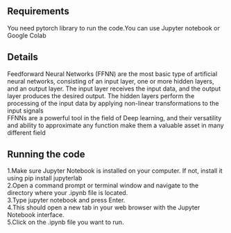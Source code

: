 ## Requirements
You need pytorch library to run the code.You can use Jupyter notebook or Google Colab
## Details
Feedforward Neural Networks (FFNN) are the most basic type of artificial neural networks, consisting of an input layer, one or more hidden layers, and an output layer. The input layer receives the input data, and the output layer produces the desired output. The hidden layers perform the processing of the input data by applying non-linear transformations to the input signals\
FFNNs are a powerful tool in the field of Deep learning, and their versatility and ability to approximate any function make them a valuable asset in many different field
## Running the code
1.Make sure Jupyter Notebook is installed on your computer. If not, install it using pip install jupyterlab\
2.Open a command prompt or terminal window and navigate to the directory where your .ipynb file is located.\
3.Type jupyter notebook and press Enter.\
4.This should open a new tab in your web browser with the Jupyter Notebook interface.\
5.Click on the .ipynb file you want to run.


